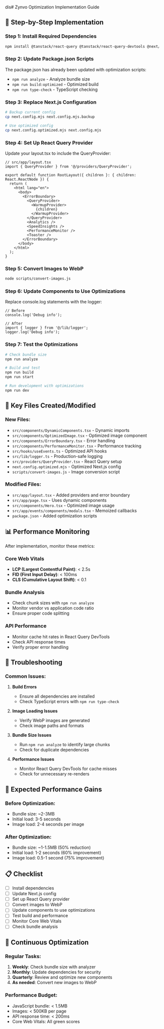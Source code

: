dis# Zynvo Optimization Implementation Guide

## 🚀 Step-by-Step Implementation

### Step 1: Install Required Dependencies

```bash
npm install @tanstack/react-query @tanstack/react-query-devtools @next/bundle-analyzer sharp web-vitals
```

### Step 2: Update Package.json Scripts

The package.json has already been updated with optimization scripts:
- `npm run analyze` - Analyze bundle size
- `npm run build:optimized` - Optimized build
- `npm run type-check` - TypeScript checking

### Step 3: Replace Next.js Configuration

```bash
# Backup current config
cp next.config.mjs next.config.mjs.backup

# Use optimized config
cp next.config.optimized.mjs next.config.mjs
```

### Step 4: Set Up React Query Provider

Update your layout.tsx to include the QueryProvider:

```tsx
// src/app/layout.tsx
import { QueryProvider } from '@/providers/QueryProvider';

export default function RootLayout({ children }: { children: React.ReactNode }) {
  return (
    <html lang="en">
      <body>
        <ErrorBoundary>
          <QueryProvider>
            <WarmupProvider>
              {children}
            </WarmupProvider>
          </QueryProvider>
          <Analytics />
          <SpeedInsights />
          <PerformanceMonitor />
          <Toaster />
        </ErrorBoundary>
      </body>
    </html>
  );
}
```

### Step 5: Convert Images to WebP

```bash
node scripts/convert-images.js
```

### Step 6: Update Components to Use Optimizations

Replace console.log statements with the logger:
```tsx
// Before
console.log('Debug info');

// After
import { logger } from '@/lib/logger';
logger.log('Debug info');
```

### Step 7: Test the Optimizations

```bash
# Check bundle size
npm run analyze

# Build and test
npm run build
npm run start

# Run development with optimizations
npm run dev
```

## 🔧 Key Files Created/Modified

### New Files:
- `src/components/DynamicComponents.tsx` - Dynamic imports
- `src/components/OptimizedImage.tsx` - Optimized image component
- `src/components/ErrorBoundary.tsx` - Error handling
- `src/components/PerformanceMonitor.tsx` - Performance tracking
- `src/hooks/useEvents.ts` - Optimized API hooks
- `src/lib/logger.ts` - Production-safe logging
- `src/providers/QueryProvider.tsx` - React Query setup
- `next.config.optimized.mjs` - Optimized Next.js config
- `scripts/convert-images.js` - Image conversion script

### Modified Files:
- `src/app/layout.tsx` - Added providers and error boundary
- `src/app/page.tsx` - Uses dynamic components
- `src/components/Hero.tsx` - Optimized image usage
- `src/app/events/components/modals.tsx` - Memoized callbacks
- `package.json` - Added optimization scripts

## 📊 Performance Monitoring

After implementation, monitor these metrics:

### Core Web Vitals
- **LCP (Largest Contentful Paint)**: < 2.5s
- **FID (First Input Delay)**: < 100ms
- **CLS (Cumulative Layout Shift)**: < 0.1

### Bundle Analysis
- Check chunk sizes with `npm run analyze`
- Monitor vendor vs application code ratio
- Ensure proper code splitting

### API Performance
- Monitor cache hit rates in React Query DevTools
- Check API response times
- Verify proper error handling

## 🚨 Troubleshooting

### Common Issues:

1. **Build Errors**
   - Ensure all dependencies are installed
   - Check TypeScript errors with `npm run type-check`

2. **Image Loading Issues**
   - Verify WebP images are generated
   - Check image paths and formats

3. **Bundle Size Issues**
   - Run `npm run analyze` to identify large chunks
   - Check for duplicate dependencies

4. **Performance Issues**
   - Monitor React Query DevTools for cache misses
   - Check for unnecessary re-renders

## 🎯 Expected Performance Gains

### Before Optimization:
- Bundle size: ~2-3MB
- Initial load: 3-5 seconds
- Image load: 2-4 seconds per image

### After Optimization:
- Bundle size: ~1-1.5MB (50% reduction)
- Initial load: 1-2 seconds (60% improvement)
- Image load: 0.5-1 second (75% improvement)

## 📋 Checklist

- [ ] Install dependencies
- [ ] Update Next.js config
- [ ] Set up React Query provider
- [ ] Convert images to WebP
- [ ] Update components to use optimizations
- [ ] Test build and performance
- [ ] Monitor Core Web Vitals
- [ ] Check bundle analysis

## 🔄 Continuous Optimization

### Regular Tasks:
1. **Weekly**: Check bundle size with analyzer
2. **Monthly**: Update dependencies for security
3. **Quarterly**: Review and optimize new components
4. **As needed**: Convert new images to WebP

### Performance Budget:
- JavaScript bundle: < 1.5MB
- Images: < 500KB per page
- API response time: < 200ms
- Core Web Vitals: All green scores